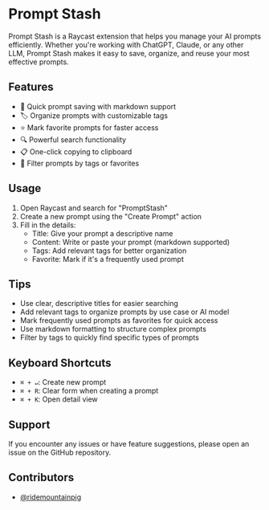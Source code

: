 # Prompt Stash

Prompt Stash is a Raycast extension that helps you manage your AI prompts efficiently. Whether you're working with ChatGPT, Claude, or any other LLM, Prompt Stash makes it easy to save, organize, and reuse your most effective prompts.

## Features

- 📝 Quick prompt saving with markdown support
- 🏷️ Organize prompts with customizable tags
- ⭐ Mark favorite prompts for faster access
- 🔍 Powerful search functionality
- 📋 One-click copying to clipboard
- 🎯 Filter prompts by tags or favorites

## Usage

1. Open Raycast and search for "PromptStash"
2. Create a new prompt using the "Create Prompt" action
3. Fill in the details:
   - Title: Give your prompt a descriptive name
   - Content: Write or paste your prompt (markdown supported)
   - Tags: Add relevant tags for better organization
   - Favorite: Mark if it's a frequently used prompt

## Tips

- Use clear, descriptive titles for easier searching
- Add relevant tags to organize prompts by use case or AI model
- Mark frequently used prompts as favorites for quick access
- Use markdown formatting to structure complex prompts
- Filter by tags to quickly find specific types of prompts

## Keyboard Shortcuts

- `⌘ + ↵`: Create new prompt
- `⌘ + R`: Clear form when creating a prompt
- `⌘ + K`: Open detail view

## Support

If you encounter any issues or have feature suggestions, please open an issue on the GitHub repository.

## Contributors

- [@ridemountainpig](https://github.com/ridemountainpig)
